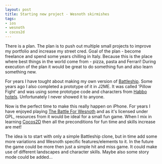 ```yaml
---
layout: post
title: Starting new project - Wesnoth skirmishes
tags:
- ios
- wesnoth
- cocos2d
---
```


There is a plan. The plan is to push out multiple small projects to improve my portfolio and increase
my street cred. Goal of the plan - become freelance and spend some years chilling in Italy. Because
this is the place where best things in the world come from - pizza, pasta and Ferrari! During
execution of the plan it would be great to do something fun and also learn something new.

For years I have tought about making my own version of [Battleship][1]. Some years ago I also
completed a prototype of it in J2ME. It was called 'Pillow Fight' and was using some prototype code
and characters from [Habbo hotels][2]. Unfortunately I never showed it to anyone.

Now is the perfect time to make this really happen on iPhone. For years I have enjoyed playing
[The Battle For Wesnoth][3] and as it's licensed under GPL, resources from it would be ideal for
a small fun game. When I mix in learning [Cocos2D][4] then all the preconditions for fun time and
skills increase are met!

The idea is to start with only a simple Battleship clone, but in time add some more variations and
Wesnoth specific features/elements to it. In the future the game could be more then just a simple
hit and miss game. It could make use of different landscapes and character skills. Maybe also some
story mode could be added...

[1]: http://en.wikipedia.org/wiki/Battleship_(game)
[2]: http://en.wikipedia.org/wiki/Habbo
[3]: http://wesnoth.org/
[4]: http://www.cocos2d-iphone.org/